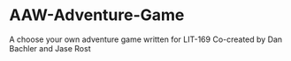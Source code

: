 # AAW-Adventure-Game
A choose your own adventure game written for LIT-169
Co-created by Dan Bachler and Jase Rost
